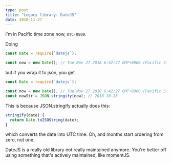 ```yaml
---
type: post
title: "Legacy library: DateJS"
date: 2018-11-27
---
```


I'm in Pacific time zone now, `UTC-0800`.

Doing
```js
const Date = require(`datejs`);

const now = new Date(); // Tue Nov 27 2018 6:42:27 GMT+0800 (Pacific Standard Time)
```

but if you wrap it to json, you get
```js
const Date = require(`datejs`);

const now = new Date(); // Tue Nov 27 2018 6:42:27 GMT+0800 (Pacific Standard Time)
const nowStr = JSON.stringify(now); // 2018-10-28
```

This is because JSON.stringify actually does this:
```js
stringify(date) {
  return Date.toISOString(date);
}
```
which converts the date into UTC time.
Oh, and months start ordering from zero, not one.

DateJS is a really old library not really maintained anymore.
You're better off using something that's actively maintained, like momentJS.



